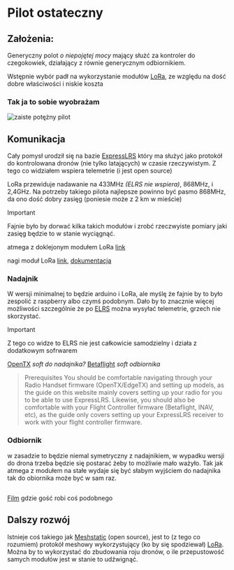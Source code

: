 # Pilot ostateczny

## Założenia:
Generyczny polot *o niepojętej mocy* mający służć za kontroler do czegokowiek, działający z równie generycznym odbiornikiem.

Wstępnie wybór padł na wykorzystanie modułów [LoRa](https://lora-alliance.org/), ze względu na dość dobre właściwości i niskie koszta

### Tak ja to sobie wyobrażam
![zaiste potężny pilot](https://a.allegroimg.com/s512/11b53a/f7985157427ab788c5b41778c997/Rozdzielacz-do-zurawia-HDS-sterowanie-radiowe-SCANRECO-pilot-z-joystickami-Numer-katalogowy-czesci-1122)

## Komunikacja

Cały pomysł urodził się na bazie [ExpressLRS](https://www.expresslrs.org/) który ma służyć jako protokół do kontrolowana dronów (nie tylko latających) w czasie rzeczywistym. Z tego co widziałem wspiera telemetrie (i jest open source)

LoRa przewiduje nadawanie na 433MHz *(ELRS nie wspiera)*, 868MHz, i 2,4GHz.
Na potrzeby takiego pilota najlepsze powinno być pasmo 868MHz, da ono dość dobry zasięg (poniesie może z 2 km w mieście)
>[!IMPORTANT]
>Fajnie było by dorwać kilka takich modułów i zrobć rzeczwyiste pomiary jaki zasięg będzie to w stanie wyciągnąć.

atmega z doklejonym modułem LoRa [link](https://nettigo.pl/products/modul-lora32u4-ii-v1-3-lora-sx1276-i-atmega32u4)

nagi moduł LoRa [link](https://techfun.sk/pl/produkt/modu%C5%82-komunikacyjny-sx1276-lora-433-868-915-mhz/), [dokumentacja](https://cdn.sparkfun.com/assets/learn_tutorials/8/0/4/RFM95_96_97_98W.pdf)

### Nadajnik

W wersji minimalnej to będzie arduino i LoRa, ale myślę że fajnie by to było zespolić z raspberry albo czymś podobnym. Dało by to znacznie więcej możliwości szczególnie że po [ELRS](https://www.expresslrs.org/) można wysyłać telemetrie, grzech nie skorzystać.

>[!IMPORTANT]
>Z tego co widze to ELRS nie jest całkowicie samodzielny i działa z dodatkowym sofrwarem

[OpenTX](https://www.open-tx.org/) *soft do nadajnika?*
[Betaflight](https://betaflight.com/) *soft odbiornika*

>Prerequisites
>You should be comfortable navigating through your Radio Handset firmware (OpenTX/EdgeTX) and setting up models, as the guide on this website mainly covers setting up your radio for you to be able to use ExpressLRS.
>Likewise, you should also be comfortable with your Flight Controller firmware (Betaflight, INAV, etc), as the guide only covers setting up your ExpressLRS receiver to work with your flight controller firmware.

### Odbiornik

w zasadzie to będzie niemal symetryczny z nadajnikiem, w wypadku wersji do drona trzeba będzie się postarać żeby to możliwie mało ważyło. Tak jak atmega z modułem na stałe wydaje się być słabym wyjściem do nadajnika tak do obiornika może być w sam raz.

##
[Film](https://www.youtube.com/watch?v=5BfRg9CUMYI&t=552s) gdzie gość robi coś podobnego

## Dalszy rozwój

Istnieje coś takiego jak [Meshstatic](https://meshtastic.org/docs/introduction/) (open source), jest to (z tego co rozumiem) protokół meshowy wykorzystujący (ko by się spodziewał) [LoRa](https://lora-alliance.org/). Można by to wykorzystać do zbudowania roju dronów, o ile przepustowość samych modułów jest w stanie to udźwignąć. 
